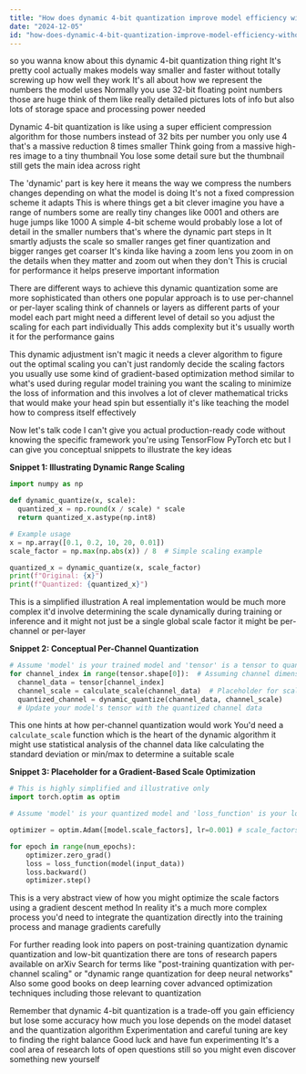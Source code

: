 ```yaml
---
title: "How does dynamic 4-bit quantization improve model efficiency without compromising performance?"
date: "2024-12-05"
id: "how-does-dynamic-4-bit-quantization-improve-model-efficiency-without-compromising-performance"
---
```


 so you wanna know about this dynamic 4-bit quantization thing right  It's pretty cool actually makes models way smaller and faster without totally screwing up how well they work  It's all about how we represent the numbers the model uses  Normally you use 32-bit floating point numbers  those are huge  think of them like really detailed pictures  lots of info  but also lots of storage space and processing power needed

Dynamic 4-bit quantization is like using a super efficient compression algorithm for those numbers  instead of 32 bits per number you only use 4  that's a massive reduction 8 times smaller  Think going from a massive high-res image to a tiny thumbnail  You lose some detail sure  but the thumbnail still gets the main idea across right

The 'dynamic' part is key here  it means the way we compress the numbers changes depending on what the model is doing  It's not a fixed compression scheme  it adapts  This is where things get a bit clever  imagine you have a range of numbers  some are really tiny changes like 0001 and others are huge jumps like 1000  A simple 4-bit scheme would probably lose a lot of detail in the smaller numbers  that's where the dynamic part steps in  It smartly adjusts the scale  so smaller ranges get finer quantization and bigger ranges get coarser  It's kinda like having a zoom lens  you zoom in on the details when they matter and zoom out when they don't  This is crucial for performance  it helps preserve important information

There are different ways to achieve this dynamic quantization  some are more sophisticated than others  one popular approach is to use per-channel or per-layer scaling  think of channels or layers as different parts of your model  each part might need a different level of detail  so you adjust the scaling for each part individually  This adds complexity but it's usually worth it for the performance gains

This dynamic adjustment isn't magic  it needs a clever algorithm to figure out the optimal scaling  you can't just randomly decide the scaling factors  you usually use some kind of gradient-based optimization method similar to what's used during regular model training  you want the scaling to minimize the loss of information  and this involves a lot of clever mathematical tricks that would make your head spin  but essentially it's like teaching the model how to compress itself effectively

Now let's talk code  I can't give you actual production-ready code without knowing the specific framework you're using  TensorFlow PyTorch etc  but I can give you conceptual snippets to illustrate the key ideas

**Snippet 1:  Illustrating Dynamic Range Scaling**

```python
import numpy as np

def dynamic_quantize(x, scale):
  quantized_x = np.round(x / scale) * scale
  return quantized_x.astype(np.int8)

# Example usage
x = np.array([0.1, 0.2, 10, 20, 0.01])
scale_factor = np.max(np.abs(x)) / 8  # Simple scaling example

quantized_x = dynamic_quantize(x, scale_factor)
print(f"Original: {x}")
print(f"Quantized: {quantized_x}")
```

This is a simplified illustration  A real implementation would be much more complex  it'd involve determining the scale dynamically during training or inference  and it might not just be a single global scale factor  it might be per-channel or per-layer

**Snippet 2:  Conceptual Per-Channel Quantization**

```python
# Assume 'model' is your trained model and 'tensor' is a tensor to quantize
for channel_index in range(tensor.shape[0]):  # Assuming channel dimension is 0
  channel_data = tensor[channel_index]
  channel_scale = calculate_scale(channel_data)  # Placeholder for scale calculation
  quantized_channel = dynamic_quantize(channel_data, channel_scale)
  # Update your model's tensor with the quantized channel data
```


This one hints at how per-channel quantization would work  You'd need a `calculate_scale` function which is the heart of the dynamic algorithm  it might use statistical analysis of the channel data  like calculating the standard deviation or min/max  to determine a suitable scale

**Snippet 3:  Placeholder for a Gradient-Based Scale Optimization**

```python
# This is highly simplified and illustrative only
import torch.optim as optim

# Assume 'model' is your quantized model and 'loss_function' is your loss

optimizer = optim.Adam([model.scale_factors], lr=0.001) # scale_factors is a parameter in your model

for epoch in range(num_epochs):
    optimizer.zero_grad()
    loss = loss_function(model(input_data))
    loss.backward()
    optimizer.step()
```

This is a very abstract view of how you might optimize the scale factors using a gradient descent method  In reality  it's a much more complex process  you'd need to integrate the quantization directly into the training process and manage gradients carefully


For further reading  look into papers on post-training quantization  dynamic quantization and  low-bit quantization  there are tons of research papers available on arXiv  Search for terms like "post-training quantization with per-channel scaling" or "dynamic range quantization for deep neural networks"  Also  some good books on deep learning cover advanced optimization techniques  including those relevant to quantization


Remember that  dynamic 4-bit quantization is a trade-off  you gain efficiency but lose some accuracy  how much you lose depends on the model  dataset  and the quantization algorithm  Experimentation and careful tuning are key to finding the right balance  Good luck  and have fun experimenting  It's a cool area of research  lots of open questions still  so you might even discover something new yourself
